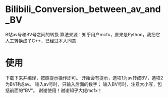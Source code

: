 # Bilibili_Conversion_between_av_and_BV
B站av号和BV号之间的转换
算法来源：知乎用户mcfx，原来是Python，我把它人工转换成了C++，已经过本人同意
# 使用
下载下来并编译，按照提示操作即可。
开始会有提示，选项1为av转成BV，选项2为BV转成av。
输入av号时，只输入后面的数字；
输入BV号时，注意大小写，包括前面的"BV"。
谢谢使用！谢谢知乎大佬mcfx！

